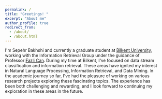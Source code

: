 ```yaml
---
permalink: /
title: "Greetings! "
excerpt: "About me"
author_profile: true
redirect_from: 
  - /about/
  - /about.html
---
```



I'm Sepehr Bakhshi and currently a graduate student at [Bilkent University](https://w3.bilkent.edu.tr/bilkent/), working with the Information Retrieval Group under the guidance of Professor [Fazli Can](https://www.cs.bilkent.edu.tr/~canf/).
During my time at Bilkent, I've focused on data stream classification and information retrieval. These areas have ignited my interest in Natural Language Processing, Information Retrieval, and Data Mining.
In the academic journey so far, I've had the pleasure of working on various research projects exploring these fascinating topics. The experience has been both challenging and rewarding, and I look forward to continuing my exploration in these areas in the future.

